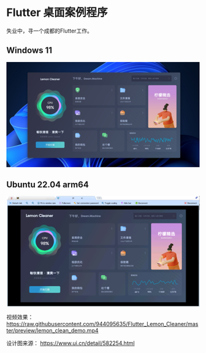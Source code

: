 # Flutter 桌面案例程序

失业中，寻一个成都的Flutter工作。

## Windows 11

<img src="https://raw.githubusercontent.com/944095635/Flutter_Lemon_Cleaner/master/preview/lemon_clean.png">

## Ubuntu 22.04 arm64 

<img src="https://raw.githubusercontent.com/944095635/Flutter_Lemon_Cleaner/master/preview/lemon_clean1.png">

视频效果：
https://raw.githubusercontent.com/944095635/Flutter_Lemon_Cleaner/master/preview/lemon_clean_demo.mp4

设计图来源：
https://www.ui.cn/detail/582254.html

